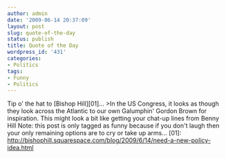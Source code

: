 ```yaml
---
author: admin
date: '2009-06-14 20:37:09'
layout: post
slug: quote-of-the-day
status: publish
title: Quote of the Day
wordpress_id: '431'
categories:
- Politics
tags:
- Funny
- Politics
---
```


Tip o' the hat to [Bishop Hill][01]... \>In the US Congress, it looks as
though they look across the Atlantic to our own Galumphin' Gordon Brown
for inspiration. This might look a bit like getting your chat-up lines
from Benny Hill Note: this post is only tagged as funny because if you
don't laugh then your only remaining options are to cry or take up
arms... [01]:
http://bishophill.squarespace.com/blog/2009/6/14/need-a-new-policy-idea.html
